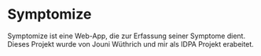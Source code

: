 # Symptomize
Symptomize ist eine Web-App, die zur Erfassung seiner Symptome dient. Dieses Projekt wurde von Jouni Wüthrich und mir als IDPA Projekt erabeitet.
